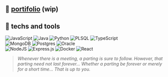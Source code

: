 ## 📂 [portifolio](https://itszover.github.io/portifolio/) (wip)

## 🎿 techs and tools
![JavaScript](https://img.shields.io/badge/Javascript-black.svg?style=flat&logo=javascript&logoColor=white) ![Java](https://img.shields.io/badge/Java-black.svg?style=flat&logo=openjdk&logoColor=white) ![Python](https://img.shields.io/badge/Python-black?style=flat&logo=python&logoColor=white) ![PLSQL](https://img.shields.io/badge/PLSQL-black?style=flat&logo=oracle&logoColor=white) ![TypeScript](https://img.shields.io/badge/Typescript-black.svg?style=flat&logo=typescript&logoColor=white)<br>
![MongoDB](https://img.shields.io/badge/MongoDB-black.svg?style=flat&logo=mongodb&logoColor=white) ![Postgres](https://img.shields.io/badge/Postgres-black.svg?style=flat&logo=postgresql&logoColor=white) ![Oracle](https://img.shields.io/badge/Oracle-black?style=flat&logo=oracle&logoColor=white)<br>
![NodeJS](https://img.shields.io/badge/Node.js-black?style=flat&logo=node.js&logoColor=white) ![Express.js](https://img.shields.io/badge/Express.js-black.svg?style=flat&logo=express&logoColor=white) ![Docker](https://img.shields.io/badge/Docker-black?style=flat&logo=docker&logoColor=white) ![React](https://img.shields.io/badge/React-black.svg?style=flat&logo=react&logoColor=white)

> *Whenever there is a meeting, a parting is sure to follow. However, that parting need not last forever... Whether a parting be forever or merely for a short time... That is up to you.*
